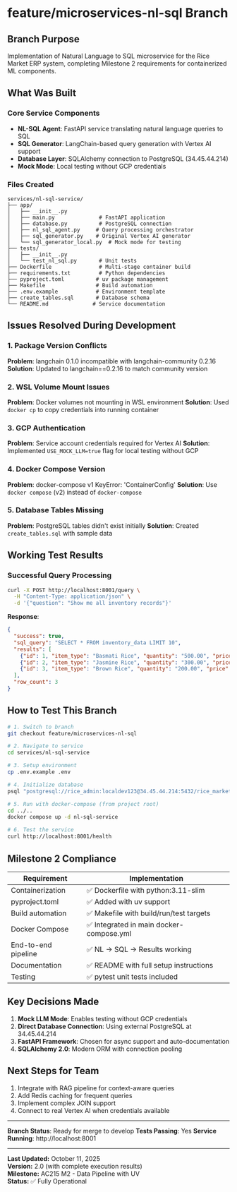 # feature/microservices-nl-sql Branch

## Branch Purpose
Implementation of Natural Language to SQL microservice for the Rice Market ERP system, completing Milestone 2 requirements for containerized ML components.

## What Was Built

### Core Service Components
- **NL-SQL Agent**: FastAPI service translating natural language queries to SQL
- **SQL Generator**: LangChain-based query generation with Vertex AI support
- **Database Layer**: SQLAlchemy connection to PostgreSQL (34.45.44.214)
- **Mock Mode**: Local testing without GCP credentials

### Files Created
```
services/nl-sql-service/
├── app/
│   ├── __init__.py
│   ├── main.py              # FastAPI application
│   ├── database.py          # PostgreSQL connection
│   ├── nl_sql_agent.py     # Query processing orchestrator
│   ├── sql_generator.py    # Original Vertex AI generator
│   └── sql_generator_local.py  # Mock mode for testing
├── tests/
│   ├── __init__.py
│   └── test_nl_sql.py       # Unit tests
├── Dockerfile               # Multi-stage container build
├── requirements.txt         # Python dependencies
├── pyproject.toml          # uv package management
├── Makefile                # Build automation
├── .env.example            # Environment template
├── create_tables.sql       # Database schema
└── README.md              # Service documentation
```

## Issues Resolved During Development

### 1. Package Version Conflicts
**Problem**: langchain 0.1.0 incompatible with langchain-community 0.2.16
**Solution**: Updated to langchain==0.2.16 to match community version

### 2. WSL Volume Mount Issues
**Problem**: Docker volumes not mounting in WSL environment
**Solution**: Used `docker cp` to copy credentials into running container

### 3. GCP Authentication
**Problem**: Service account credentials required for Vertex AI
**Solution**: Implemented `USE_MOCK_LLM=true` flag for local testing without GCP

### 4. Docker Compose Version
**Problem**: docker-compose v1 KeyError: 'ContainerConfig'
**Solution**: Use `docker compose` (v2) instead of `docker-compose`

### 5. Database Tables Missing
**Problem**: PostgreSQL tables didn't exist initially
**Solution**: Created `create_tables.sql` with sample data

## Working Test Results

### Successful Query Processing
```bash
curl -X POST http://localhost:8001/query \
  -H "Content-Type: application/json" \
  -d '{"question": "Show me all inventory records"}'
```

**Response**:
```json
{
  "success": true,
  "sql_query": "SELECT * FROM inventory_data LIMIT 10",
  "results": [
    {"id": 1, "item_type": "Basmati Rice", "quantity": "500.00", "price": "45.50"},
    {"id": 2, "item_type": "Jasmine Rice", "quantity": "300.00", "price": "42.00"},
    {"id": 3, "item_type": "Brown Rice", "quantity": "200.00", "price": "38.50"}
  ],
  "row_count": 3
}
```

## How to Test This Branch

```bash
# 1. Switch to branch
git checkout feature/microservices-nl-sql

# 2. Navigate to service
cd services/nl-sql-service

# 3. Setup environment
cp .env.example .env

# 4. Initialize database
psql "postgresql://rice_admin:localdev123@34.45.44.214:5432/rice_market_db" < create_tables.sql

# 5. Run with docker-compose (from project root)
cd ../..
docker compose up -d nl-sql-service

# 6. Test the service
curl http://localhost:8001/health
```

## Milestone 2 Compliance

| Requirement | Implementation |
|------------|---------------|
| Containerization | ✅ Dockerfile with python:3.11-slim |
| pyproject.toml | ✅ Added with uv support |
| Build automation | ✅ Makefile with build/run/test targets |
| Docker Compose | ✅ Integrated in main docker-compose.yml |
| End-to-end pipeline | ✅ NL → SQL → Results working |
| Documentation | ✅ README with full setup instructions |
| Testing | ✅ pytest unit tests included |

## Key Decisions Made

1. **Mock LLM Mode**: Enables testing without GCP credentials
2. **Direct Database Connection**: Using external PostgreSQL at 34.45.44.214
3. **FastAPI Framework**: Chosen for async support and auto-documentation
4. **SQLAlchemy 2.0**: Modern ORM with connection pooling

## Next Steps for Team

1. Integrate with RAG pipeline for context-aware queries
2. Add Redis caching for frequent queries
3. Implement complex JOIN support
4. Connect to real Vertex AI when credentials available

---
**Branch Status**: Ready for merge to develop
**Tests Passing**: Yes
**Service Running**: http://localhost:8001

---

**Last Updated:** October 11, 2025  
**Version:** 2.0 (with complete execution results)  
**Milestone:** AC215 M2 - Data Pipeline with UV  
**Status:** ✅ Fully Operational